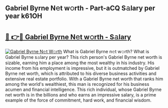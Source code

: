 ## Gabriel Byrne N𝚎t w𝚘rth - Part-aCQ S𝚊lary per year k61OH

# <h2><a href="http://gc1rq2z.nevu.top/?p=Gabriel+Byrne">🔗 👉🔴 Gabriel Byrne N𝚎t w𝚘rth - S𝚊lary</a></h2>

[![Gabriel Byrne N𝚎t W𝚘rth](https://i.imgur.com/Oavwk0R.jpeg)](http://gc1rq2z.nevu.top/?p=Gabriel+Byrne)
What is Gabriel Byrne n𝚎t w𝚘rth? What is Gabriel Byrne s𝚊lary per year?
This rich person's Gabriel Byrne net worth is sizable, earning him a place among the most wealthy in his industry. His income from his employment is impressive, but it is outmatched by Gabriel Byrne net worth, which is attributed to his diverse business activities and extensive real estate portfolio. With a Gabriel Byrne net worth that ranks him among the world's wealthiest, this man is recognized for his business acumen and financial intelligence. This rich individual, whose Gabriel Byrne net worth is in the billions and who earns an impressive salary, is a prime example of the force of commitment, hard work, and financial wisdom.
